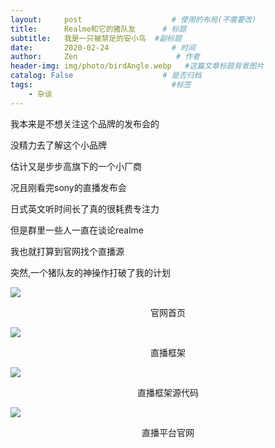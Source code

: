```yaml
---
layout:     post                    # 使用的布局(不需要改)
title:      Realme和它的猪队友      # 标题
subtitle:   我是一只被禁足的安小鸟  #副标题
date:       2020-02-24              # 时间
author:     Zen                      # 作者
header-img: img/photo/birdAngle.webp   #这篇文章标题背景图片
catalog: False                    # 是否归档
tags:                               #标签
    - 杂谈
---
```

我本来是不想关注这个品牌的发布会的

没精力去了解这个小品牌

估计又是步步高旗下的一个小厂商

况且刚看完sony的直播发布会

日式英文听时间长了真的很耗费专注力

但是群里一些人一直在谈论realme

我也就打算到官网找个直播源

突然,一个猪队友的神操作打破了我的计划

![](https://github.com/zhangyiming748/zhangyiming748.github.io/blob/master/img/realme/%E5%AE%98%E7%BD%91%E9%A6%96%E9%A1%B5.png?raw=true)<center>官网首页</center>

![](https://github.com/zhangyiming748/zhangyiming748.github.io/blob/master/img/realme/%E7%9B%B4%E6%92%AD%E6%A1%86%E6%9E%B6.png?raw=true)<center>直播框架</center>

![](https://github.com/zhangyiming748/zhangyiming748.github.io/blob/master/img/realme/%E7%9B%B4%E6%92%AD%E6%A1%86%E6%9E%B6%E6%BA%90%E4%BB%A3%E7%A0%81.png?raw=true)<center>直播框架源代码</center>

![](https://github.com/zhangyiming748/zhangyiming748.github.io/blob/master/img/realme/%E8%B4%9F%E8%B4%A3%E7%9B%B4%E6%92%AD%E7%9A%84%E5%AE%98%E7%BD%91.png?raw=true)<center>直播平台官网</center>
